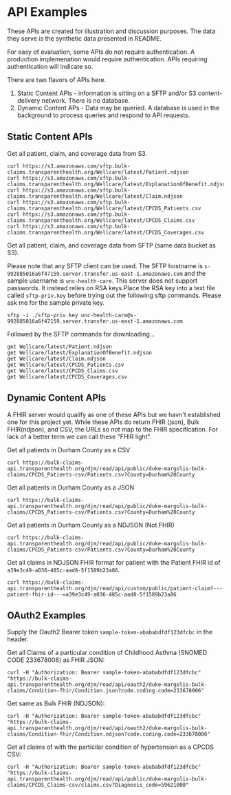 API Examples
============


These APIs are created for illustration and discussion purposes.  The data they serve is the synthetic data presented in README.

For easy of evaluation, some APIs do not require authentication. A production implemenation would require authentication. 
APIs requiring authentication will indicate so.

There are two flavors of APIs here.


1. Static Content APIs  - information is sitting on a SFTP and/or S3 content-delivery network.  There is no database.
2. Dynamic Content APs   - Data may be queried.  A database is used in the background to process queries and respond to API requests.


Static Content APIs
-------------------

Get all patient, claim, and coverage data from S3.


    curl https://s3.amazonaws.com/sftp.bulk-claims.transparenthealth.org/Wellcare/latest/Patient.ndjson
    curl https://s3.amazonaws.com/sftp.bulk-claims.transparenthealth.org/Wellcare/latest/ExplanationOfBenefit.ndjson
    curl https://s3.amazonaws.com/sftp.bulk-claims.transparenthealth.org/Wellcare/latest/Claim.ndjson
    curl https://s3.amazonaws.com/sftp.bulk-claims.transparenthealth.org/Wellcare/latest/CPCDS_Patients.csv
    curl https://s3.amazonaws.com/sftp.bulk-claims.transparenthealth.org/Wellcare/latest/CPCDS_Claims.csv
    curl https://s3.amazonaws.com/sftp.bulk-claims.transparenthealth.org/Wellcare/latest/CPCDS_Coverages.csv


Get all patient, claim, and coverage data from SFTP (same data bucket as S3).

Please note that any SFTP client can be used. The SFTP hostname is `s-992885016a6f47159.server.transfer.us-east-1.amazonaws.com` and the sample username is `unc-health-care`. This server does not support passwords.  It instead relies on RSA keys.Place the RSA key into a text file called `sftp-priv.key` before trying out the following sftp commands. 
Please ask me for the sample private key.


    sftp -i ./sftp-priv.key unc-health-care@s-992885016a6f47159.server.transfer.us-east-1.amazonaws.com


Followed by the SFTP commands for downloading...


    get Wellcare/latest/Patient.ndjson
    get Wellcare/latest/ExplanationOfBenefit.ndjson
    get Wellcare/latest/Claim.ndjson
    get Wellcare/latest/CPCDS_Patients.csv
    get Wellcare/latest/CPCDS_Claims.csv
    get Wellcare/latest/CPCDS_Coverages.csv
    
 
 
Dynamic Content APIs
-------------------

A FHIR server would qualify as one of these APIs but we havn't established one for this project yet.
While these APIs do return FHIR (json), Bulk FHIR(ndjson), and CSV, the URLs so not map to 
the FHIR specification.  For lack of a better term we can call these "FHIR light".

Get all patients in Durham County as a CSV


    curl https://bulk-claims-api.transparenthealth.org/djm/read/api/public/duke-margolis-bulk-claims/CPCDS_Patients-csv/Patients.csv?County=Durham%20County

 
Get all patients in Durham County as a JSON


    curl https://bulk-claims-api.transparenthealth.org/djm/read/api/public/duke-margolis-bulk-claims/CPCDS_Patients-csv/Patients.csv?County=Durham%20County


 
Get all patients in Durham County as a NDJSON (Not FHIR)


    curl https://bulk-claims-api.transparenthealth.org/djm/read/api/public/duke-margolis-bulk-claims/CPCDS_Patients-csv/Patients.csv?County=Durham%20County


Get all claims in NDJSON FHIR format for patient with the Patient FHIR id of `a39e3c49-a036-485c-aad8-5f1589b23a86`.


    curl https://bulk-claims-api.transparenthealth.org/djm/read/api/custom/public/patient-claim?---patient-fhir-id---=a39e3c49-a036-485c-aad8-5f1589b23a86


OAuth2 Examples
---------------

Supply the Oauth2 Bearer token `sample-token-abababdfdf123dfcbc` in the header.


Get all Claims of a particular condition of Childhood Asthma (SNOMED CODE 233678006) as FHIR JSON:

    curl -H "Authorization: Bearer sample-token-abababdfdf123dfcbc" "https://bulk-claims-api.transparenthealth.org/djm/read/api/oauth2/duke-margolis-bulk-claims/Condition-fhir/Condition.json?code.coding.code=233678006"


Get same as Bulk FHIR (NDJSON):


    curl -H "Authorization: Bearer sample-token-abababdfdf123dfcbc" "https://bulk-claims-api.transparenthealth.org/djm/read/api/oauth2/duke-margolis-bulk-claims/Condition-fhir/Condition.ndjson?code.coding.code=233678006"


Get all claims of with the particilar condition of hypertension as a CPCDS CSV:


    curl -H "Authorization: Bearer sample-token-abababdfdf123dfcbc" "https://bulk-claims-api.transparenthealth.org/djm/read/api/public/duke-margolis-bulk-claims/CPCDS_Claims-csv/claims.csv?Diagnosis_code=59621000"
    
    
    
    

 
